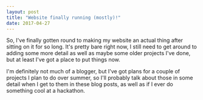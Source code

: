 ```yaml
---
layout: post
title: "Website finally running (mostly)!"
date: 2017-04-27
---
```

So, I've finally gotten round to making my website an actual thing after sitting on it for so long. It's pretty bare right now, I still need to get around to adding some more detail as well as maybe some older projects I've done, but at least I've got a place to put things now.

I'm definitely not much of a blogger, but I've got plans for a couple of projects I plan to do over summer, so I'll probably talk about those in some detail when I get to them in these blog posts, as well as if I ever do something cool at a hackathon.
